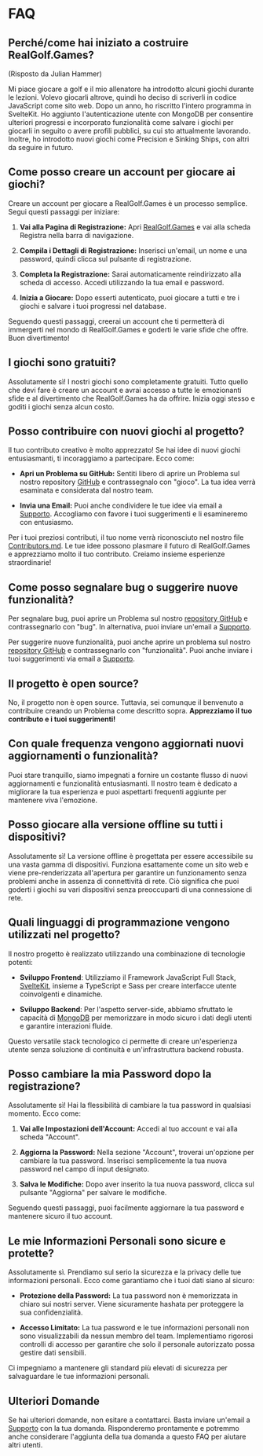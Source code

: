 # FAQ

## Perché/come hai iniziato a costruire RealGolf.Games?

(Risposto da Julian Hammer)

Mi piace giocare a golf e il mio allenatore ha introdotto alcuni giochi durante le lezioni. Volevo giocarli altrove, quindi ho deciso di scriverli in codice JavaScript come sito web. Dopo un anno, ho riscritto l'intero programma in SvelteKit. Ho aggiunto l'autenticazione utente con MongoDB per consentire ulteriori progressi e incorporato funzionalità come salvare i giochi per giocarli in seguito o avere profili pubblici, su cui sto attualmente lavorando. Inoltre, ho introdotto nuovi giochi come Precision e Sinking Ships, con altri da seguire in futuro.

## Come posso creare un account per giocare ai giochi?

Creare un account per giocare a RealGolf.Games è un processo semplice. Segui questi passaggi per iniziare:

1. **Vai alla Pagina di Registrazione:**
   Apri [RealGolf.Games](https://realgolf.games) e vai alla scheda Registra nella barra di navigazione.

2. **Compila i Dettagli di Registrazione:**
   Inserisci un'email, un nome e una password, quindi clicca sul pulsante di registrazione.

3. **Completa la Registrazione:**
   Sarai automaticamente reindirizzato alla scheda di accesso. Accedi utilizzando la tua email e password.

4. **Inizia a Giocare:**
   Dopo esserti autenticato, puoi giocare a tutti e tre i giochi e salvare i tuoi progressi nel database.

Seguendo questi passaggi, creerai un account che ti permetterà di immergerti nel mondo di RealGolf.Games e goderti le varie sfide che offre. Buon divertimento!

## I giochi sono gratuiti?

Assolutamente sì! I nostri giochi sono completamente gratuiti. Tutto quello che devi fare è creare un account e avrai accesso a tutte le emozionanti sfide e al divertimento che RealGolf.Games ha da offrire. Inizia oggi stesso e goditi i giochi senza alcun costo.

## Posso contribuire con nuovi giochi al progetto?

Il tuo contributo creativo è molto apprezzato! Se hai idee di nuovi giochi entusiasmanti, ti incoraggiamo a partecipare. Ecco come:

- **Apri un Problema su GitHub:** Sentiti libero di aprire un Problema sul nostro repository [GitHub](https://github.com/realgolf/web/issues) e contrassegnalo con "gioco". La tua idea verrà esaminata e considerata dal nostro team.

- **Invia una Email:** Puoi anche condividere le tue idee via email a [Supporto](mailto:support@realgolf.games). Accogliamo con favore i tuoi suggerimenti e li esamineremo con entusiasmo.

Per i tuoi preziosi contributi, il tuo nome verrà riconosciuto nel nostro file [Contributors.md](/Contributors.md). Le tue idee possono plasmare il futuro di RealGolf.Games e apprezziamo molto il tuo contributo. Creiamo insieme esperienze straordinarie!

## Come posso segnalare bug o suggerire nuove funzionalità?

Per segnalare bug, puoi aprire un Problema sul nostro [repository GitHub](https://github.com/realgolf/web/issues) e contrassegnarlo con "bug". In alternativa, puoi inviare un'email a [Supporto](mailto:support@realgolf.games).

Per suggerire nuove funzionalità, puoi anche aprire un problema sul nostro [repository GitHub](https://github.com/realgolf/web/issues) e contrassegnarlo con "funzionalità". Puoi anche inviare i tuoi suggerimenti via email a [Supporto](mailto:support@realgolf.games).

## Il progetto è open source?

No, il progetto non è open source. Tuttavia, sei comunque il benvenuto a contribuire creando un Problema come descritto sopra. **Apprezziamo il tuo contributo e i tuoi suggerimenti!**

## Con quale frequenza vengono aggiornati nuovi aggiornamenti o funzionalità?

Puoi stare tranquillo, siamo impegnati a fornire un costante flusso di nuovi aggiornamenti e funzionalità entusiasmanti. Il nostro team è dedicato a migliorare la tua esperienza e puoi aspettarti frequenti aggiunte per mantenere viva l'emozione.

## Posso giocare alla versione offline su tutti i dispositivi?

Assolutamente sì! La versione offline è progettata per essere accessibile su una vasta gamma di dispositivi. Funziona esattamente come un sito web e viene pre-renderizzata all'apertura per garantire un funzionamento senza problemi anche in assenza di connettività di rete. Ciò significa che puoi goderti i giochi su vari dispositivi senza preoccuparti di una connessione di rete.

## Quali linguaggi di programmazione vengono utilizzati nel progetto?

Il nostro progetto è realizzato utilizzando una combinazione di tecnologie potenti:

- **Sviluppo Frontend**: Utilizziamo il Framework JavaScript Full Stack, [SvelteKit](https://kit.svelte.dev), insieme a TypeScript e Sass per creare interfacce utente coinvolgenti e dinamiche.

- **Sviluppo Backend**: Per l'aspetto server-side, abbiamo sfruttato le capacità di [MongoDB](https://github.com/mongodb) per memorizzare in modo sicuro i dati degli utenti e garantire interazioni fluide.

Questo versatile stack tecnologico ci permette di creare un'esperienza utente senza soluzione di continuità e un'infrastruttura backend robusta.

## Posso cambiare la mia Password dopo la registrazione?

Assolutamente sì! Hai la flessibilità di cambiare la tua password in qualsiasi momento. Ecco come:

1. **Vai alle Impostazioni dell'Account:** Accedi al tuo account e vai alla scheda "Account".

2. **Aggiorna la Password:** Nella sezione "Account", troverai un'opzione per cambiare la tua password. Inserisci semplicemente la tua nuova password nel campo di input designato.

3. **Salva le Modifiche:** Dopo aver inserito la tua nuova password, clicca sul pulsante "Aggiorna" per salvare le modifiche.

Seguendo questi passaggi, puoi facilmente aggiornare la tua password e mantenere sicuro il tuo account.

## Le mie Informazioni Personali sono sicure e protette?

Assolutamente sì. Prendiamo sul serio la sicurezza e la privacy delle tue informazioni personali. Ecco come garantiamo che i tuoi dati siano al sicuro:

- **Protezione della Password:** La tua password non è memorizzata in chiaro sui nostri server. Viene sicuramente hashata per proteggere la sua confidenzialità.

- **Accesso Limitato:** La tua password e le tue informazioni personali non sono visualizzabili da nessun membro del team. Implementiamo rigorosi controlli di accesso per garantire che solo il personale autorizzato possa gestire dati sensibili.

Ci impegniamo a mantenere gli standard più elevati di sicurezza per salvaguardare le tue informazioni personali.

## Ulteriori Domande

Se hai ulteriori domande, non esitare a contattarci. Basta inviare un'email a [Supporto](mailto:support@realgolf.games) con la tua domanda. Risponderemo prontamente e potremmo anche considerare l'aggiunta della tua domanda a questo FAQ per aiutare altri utenti.
